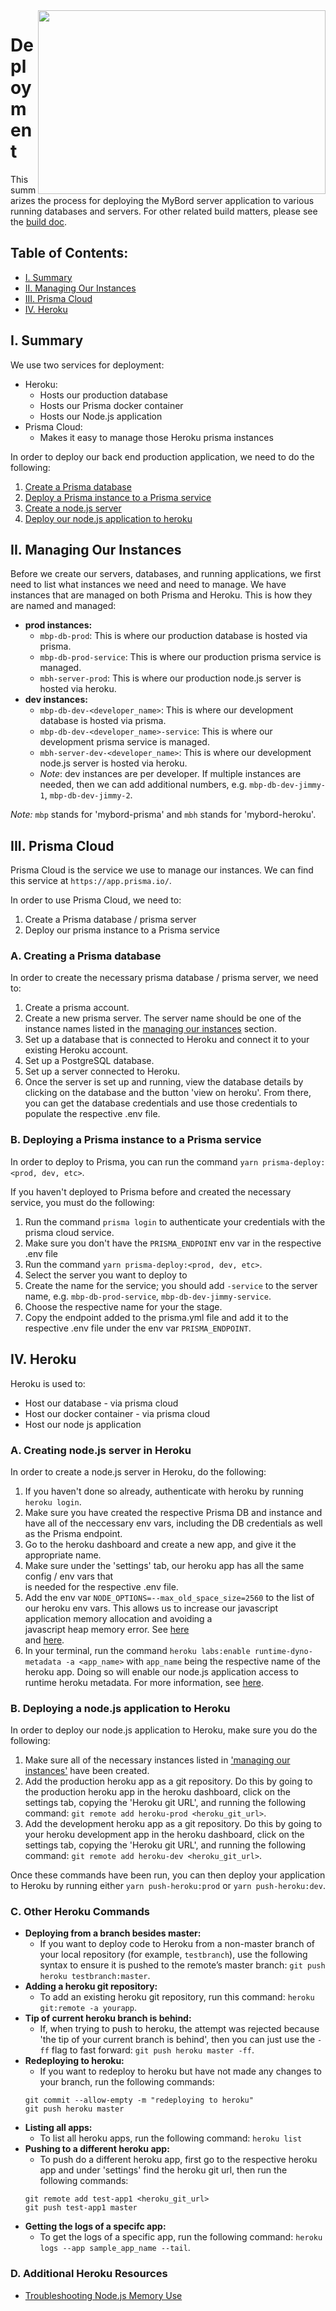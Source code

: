 <img align="right" width="460" height="294" src="https://github.com/jimmy-e/mybord-server/blob/master/etc/assets/rocket.png">

# Deployment

This summarizes the process for deploying the MyBord server application to various
running databases and servers. For other related build matters, please see the
[build doc](https://github.com/jimmy-e/mybord-server/blob/master/docs/build.md).

## Table of Contents:

* [I. Summary](#i-summary)
* [II. Managing Our Instances](#ii-managing-our-instances)
* [III. Prisma Cloud](#iii-prisma-cloud)
* [IV. Heroku](#iv-heroku)

## I. Summary

We use two services for deployment:

* Heroku:
  * Hosts our production database
  * Hosts our Prisma docker container
  * Hosts our Node.js application
* Prisma Cloud:
  * Makes it easy to manage those Heroku prisma instances
    
In order to deploy our back end production application, we need to do the following:    

1. [Create a Prisma database](#a-creating-a-prisma-database)
2. [Deploy a Prisma instance to a Prisma service](#b-deploying-a-prisma-instance-to-a-prisma-service)
3. [Create a node.js server](#a-creating-nodejs-server-in-heroku)
4. [Deploy our node.js application to heroku](#b-deploying-a-nodejs-application-to-heroku)

## II. Managing Our Instances

Before we create our servers, databases, and running applications, we first need to list what
instances we need and need to manage. We have instances that are managed on both Prisma and
 Heroku. This is how they are named and managed:

* **prod instances:**
  * `mbp-db-prod`: This is where our production database is hosted via prisma.
  * `mbp-db-prod-service`: This is where our production prisma service is managed.
  * `mbh-server-prod`: This is where our production node.js server is hosted via heroku.
* **dev instances:**
  * `mbp-db-dev-<developer_name>`: This is where our development database is hosted via prisma.
  * `mbp-db-dev-<developer_name>-service`: This is where our development prisma service is managed.
  * `mbh-server-dev-<developer_name>`: This is where our development node.js server is hosted via
  heroku.
  * *Note*: dev instances are per developer. If multiple instances are needed, then we can add
   additional numbers, e.g. `mbp-db-dev-jimmy-1`, `mbp-db-dev-jimmy-2`.
  
*Note:* `mbp` stands for 'mybord-prisma' and `mbh` stands for 'mybord-heroku'.

## III. Prisma Cloud

Prisma Cloud is the service we use to manage our instances. We can find this service
at `https://app.prisma.io/`.

In order to use Prisma Cloud, we need to:

1. Create a Prisma database / prisma server
2. Deploy our prisma instance to a Prisma service

### A. Creating a Prisma database

In order to create the necessary prisma database / prisma server, we need to:

1. Create a prisma account.
2. Create a new prisma server. The server name should be one of the instance names listed in the
 [managing our instances](#ii-managing-our-instances) section.
3. Set up a database that is connected to Heroku and connect it to your existing Heroku account.
4. Set up a PostgreSQL database.
5. Set up a server connected to Heroku.
6. Once the server is set up and running, view the database details by clicking on the database
and the button 'view on heroku'. From there, you can get the database credentials and
use those credentials to populate the respective .env file.

### B. Deploying a Prisma instance to a Prisma service

In order to deploy to Prisma, you can run the command `yarn prisma-deploy:<prod, dev, etc>`.

If you haven't deployed to Prisma before and created the necessary service, you must do the
following:

1. Run the command `prisma login` to authenticate your credentials with the prisma cloud service.
2. Make sure you don't have the `PRISMA_ENDPOINT` env var in the respective .env file
3. Run the command `yarn prisma-deploy:<prod, dev, etc>`.
4. Select the server you want to deploy to
5. Create the name for the service; you should add `-service` to the server name, e.g.
`mbp-db-prod-service`, `mbp-db-dev-jimmy-service`.
6. Choose the respective name for your the stage.
7. Copy the endpoint added to the prisma.yml file and add it to the respective .env file under
the env var `PRISMA_ENDPOINT`.

## IV. Heroku

Heroku is used to:

* Host our database - via prisma cloud
* Host our docker container - via prisma cloud
* Host our node js application

### A. Creating node.js server in Heroku

In order to create a node.js server in Heroku, do the following:

1. If you haven't done so already, authenticate with heroku by running `heroku login`.
2. Make sure you have created the respective Prisma DB and instance and have all of the
neccessary env vars, including the DB credentials as well as the Prisma endpoint.
3. Go to the heroku dashboard and create a new app, and give it the appropriate name.	
4. Make sure under the 'settings' tab, our heroku app has all the same config / env vars that	
is needed for the respective .env file.
5. Add the env var `NODE_OPTIONS=--max_old_space_size=2560` to the list of our heroku env vars.	
This allows us to increase our javascript application memory allocation and avoiding a	
javascript heap memory error. See [here](https://stackoverflow.com/questions/59205530/heroku-server-crashes-with-javascript-heap-out-of-memory-when-deploying-react)	
and [here](https://stackoverflow.com/questions/38558989/node-js-heap-out-of-memory).	
6. In your terminal, run the command `heroku labs:enable runtime-dyno-metadata -a <app_name>`
with `app_name` being the respective name of the heroku app. Doing so will enable our node.js
application access to runtime heroku metadata. For more information, see [here](https://devcenter.heroku.com/articles/dyno-metadata).

### B. Deploying a node.js application to Heroku

In order to deploy our node.js application to Heroku, make sure you do the following:

1. Make sure all of the necessary instances listed in ['managing our instances'](#ii-managing-our-instances)
have been created.
2. Add the production heroku app as a git repository. Do this by going to the production heroku
app in the heroku dashboard, click on the settings tab, copying the 'Heroku git URL', and running
the following command: `git remote add heroku-prod <heroku_git_url>`.
3. Add the development heroku app as a git repository. Do this by going to your heroku development
app in the heroku dashboard, click on the settings tab, copying the 'Heroku git URL', and running
the following command: `git remote add heroku-dev <heroku_git_url>`.

Once these commands have been run, you can then deploy your application to Heroku by running
either `yarn push-heroku:prod` or `yarn push-heroku:dev`.

### C. Other Heroku Commands

* **Deploying from a branch besides master:**
  * If you want to deploy code to Heroku from a non-master branch of your local repository
  (for example, `testbranch`), use the following syntax to ensure it is pushed to the remote’s master
  branch: `git push heroku testbranch:master`.
* **Adding a heroku git repository:**
  * To add an existing heroku git repository, run this command: `heroku git:remote -a yourapp`.
* **Tip of current heroku branch is behind:**
  * If, when trying to push to heroku, the attempt was rejected because 'the tip of your current
   branch is behind', then you can just use the `-ff` flag to fast forward:
   `git push heroku master -ff`.
* **Redeploying to heroku:**
  * If you want to redeploy to heroku but have not made any changes to your branch, run the
   following commands:
   ```
   git commit --allow-empty -m "redeploying to heroku"
   git push heroku master
   ```
* **Listing all apps:**
  * To list all heroku apps, run the following command: `heroku list`
* **Pushing to a different heroku app:**
  * To push do a different heroku app, first go to the respective heroku app and under 'settings'
  find the heroku git url, then run the following commands:
  ```
  git remote add test-app1 <heroku_git_url>
  git push test-app1 master
  ```
* **Getting the logs of a specifc app:**
  * To get the logs of a specific app, run the following command:
  `heroku logs --app sample_app_name --tail`.
  
### D. Additional Heroku Resources

* [Troubleshooting Node.js Memory Use](https://devcenter.heroku.com/articles/node-memory-use)
